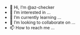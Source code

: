 - 👋 Hi, I’m @az-checker
- 👀 I’m interested in ...
- 🌱 I’m currently learning ...
- 💞️ I’m looking to collaborate on ...
- 📫 How to reach me ...

<!---
az-checker/az-checker is a ✨ special ✨ repository because its `README.md` (this file) appears on your GitHub profile.
You can click the Preview link to take a look at your changes.
--->
